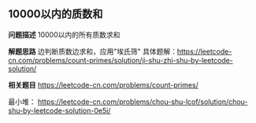 ## 10000以内的质数和

**问题描述**
10000以内的所有质数求和

**解题思路**
边判断质数边求和，应用"埃氏筛"
具体题解：https://leetcode-cn.com/problems/count-primes/solution/ji-shu-zhi-shu-by-leetcode-solution/
   

**相关题目**
https://leetcode-cn.com/problems/count-primes/

最小堆：
https://leetcode-cn.com/problems/chou-shu-lcof/solution/chou-shu-by-leetcode-solution-0e5i/